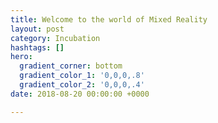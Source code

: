 ```yaml
---
title: Welcome to the world of Mixed Reality
layout: post
category: Incubation
hashtags: []
hero:
  gradient_corner: bottom
  gradient_color_1: '0,0,0,.8'
  gradient_color_2: '0,0,0,.4'
date: 2018-08-20 00:00:00 +0000

---
```

